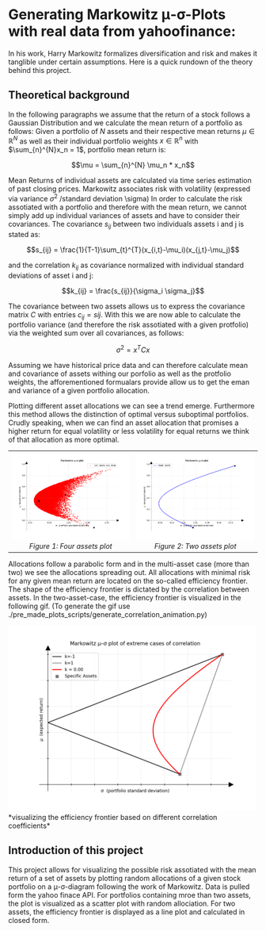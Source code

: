 # Generating Markowitz μ-σ-Plots with real data from yahoofinance:

In his work, Harry Markowitz formalizes diversification and risk and makes it tanglible under certain assumptions. Here is a quick rundown of the theory behind this project.

## Theoretical background

In the following paragraphs we assume that the return of a stock follows a Gaussian Distribution and we calculate the mean return of a portfolio as follows: 
Given a portfolio of $N$ assets and their respective mean returns $\mu \in \mathbb{R}^N$ as well as 
their individual portfolio weights $x \in \mathbb{R}^n$ with $\sum_{n}^{N}x_n = 1$, portfolio mean return is:

$$\mu = \sum_{n}^{N} \mu_n * x_n$$

Mean Returns of individual assets are calculated via time series estimation of past closing prices.
Markowitz associates risk with volatility (expressed via variance $\sigma^2$ /standard deviation \sigma)
In order to calculate the risk assotiated with a portfolio and therefore with the mean return, we cannot simply add up individual variances of assets and have to consider their covariances. The covariance $s_{ij}$ between two individuals assets i and j is stated as:

$$s_{ij} = \frac{1}{T-1}\sum_{t}^{T}(x_{i,t}-\mu_i)(x_{j,t}-\mu_j)$$

and the correlation $k_{ij}$ as covariance normalized with individual standard deviations of asset i and j:

$$k_{ij} = \frac{s_{ij}}{\sigma_i \sigma_j}$$

The covariance between two assets allows us to express the covariance matrix $C$ with entries $c_{ij} = s{ij}$. With this we are now able to calculate the portfolio variance (and therefore the risk assotiated with a given protfolio) via the weighted sum over all covariances, as follows:

$$\sigma^2 = x^TCx$$

Assuming we have historical price data and can therefore calculate mean and covariance of assets withing our porfolio as well as the protfolio weights, the afforementioned formualars provide allow us to get the eman and variance of a given portfolio allocation. 

Plotting different asset allocations we can see a trend emerge. Furthermore this method allows the distinction of optimal versus suboptimal portfolios. Crudly speaking, when we can find an asset allocation that promises a higher return for equal volatility or less volatility for equal returns we think of that allocation as more optimal. 

<div style="text-align: center;">
  <table>
    <tr>
      <td align="center">
        <img src="images/example_plot_4_assets.png" width="400" />
        <br>
        <em>Figure 1: Four assets plot</em>
      </td>
      <td align="center">
        <img src="images/example_plot_2_assets.png" width="400" />
        <br>
        <em>Figure 2: Two assets plot</em>
      </td>
    </tr>
  </table>
</div>

Allocations follow a parabolic form and in the multi-asset case (more than two) we see the allocations spreading out.
All allocations with minimal risk for any given mean return are located on the so-called efficiency frontier. The shape of the efficiency frontier is dictated by the correlation between assets. In the two-asset-case, the efficiency frontier is visualized in the following gif. (To generate the gif use ./pre_made_plots_scripts/generate_correlation_animation.py)

<img src="images/corr_coefficient.gif" width="500">
*visualizing the efficiency frontier based on different correlation coefficients*
  
## Introduction of this project

This project allows for visualizing the possible risk assotiated with the mean return of a set of assets by plotting random allocations of a given stock portfolio on a μ-σ-diagram following the work of Markowitz. Data is pulled form the yahoo finace API. For portfolios containing mroe than two assets, the plot is visualized as a scatter plot with random allociation. For two assets, the efficiency frontier is displayed as a line plot and calculated in closed form.
